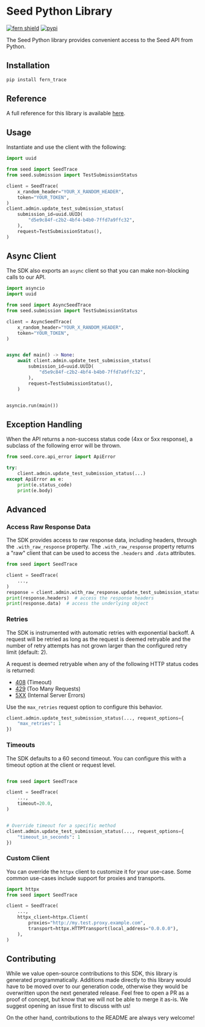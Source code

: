 # Seed Python Library

[![fern shield](https://img.shields.io/badge/%F0%9F%8C%BF-Built%20with%20Fern-brightgreen)](https://buildwithfern.com?utm_source=github&utm_medium=github&utm_campaign=readme&utm_source=Seed%2FPython)
[![pypi](https://img.shields.io/pypi/v/fern_trace)](https://pypi.python.org/pypi/fern_trace)

The Seed Python library provides convenient access to the Seed API from Python.

## Installation

```sh
pip install fern_trace
```

## Reference

A full reference for this library is available [here](./reference.md).

## Usage

Instantiate and use the client with the following:

```python
import uuid

from seed import SeedTrace
from seed.submission import TestSubmissionStatus

client = SeedTrace(
    x_random_header="YOUR_X_RANDOM_HEADER",
    token="YOUR_TOKEN",
)
client.admin.update_test_submission_status(
    submission_id=uuid.UUID(
        "d5e9c84f-c2b2-4bf4-b4b0-7ffd7a9ffc32",
    ),
    request=TestSubmissionStatus(),
)
```

## Async Client

The SDK also exports an `async` client so that you can make non-blocking calls to our API.

```python
import asyncio
import uuid

from seed import AsyncSeedTrace
from seed.submission import TestSubmissionStatus

client = AsyncSeedTrace(
    x_random_header="YOUR_X_RANDOM_HEADER",
    token="YOUR_TOKEN",
)


async def main() -> None:
    await client.admin.update_test_submission_status(
        submission_id=uuid.UUID(
            "d5e9c84f-c2b2-4bf4-b4b0-7ffd7a9ffc32",
        ),
        request=TestSubmissionStatus(),
    )


asyncio.run(main())
```

## Exception Handling

When the API returns a non-success status code (4xx or 5xx response), a subclass of the following error
will be thrown.

```python
from seed.core.api_error import ApiError

try:
    client.admin.update_test_submission_status(...)
except ApiError as e:
    print(e.status_code)
    print(e.body)
```

## Advanced

### Access Raw Response Data

The SDK provides access to raw response data, including headers, through the `.with_raw_response` property.
The `.with_raw_response` property returns a "raw" client that can be used to access the `.headers` and `.data` attributes.

```python
from seed import SeedTrace

client = SeedTrace(
    ...,
)
response = client.admin.with_raw_response.update_test_submission_status(...)
print(response.headers)  # access the response headers
print(response.data)  # access the underlying object
```

### Retries

The SDK is instrumented with automatic retries with exponential backoff. A request will be retried as long
as the request is deemed retryable and the number of retry attempts has not grown larger than the configured
retry limit (default: 2).

A request is deemed retryable when any of the following HTTP status codes is returned:

- [408](https://developer.mozilla.org/en-US/docs/Web/HTTP/Status/408) (Timeout)
- [429](https://developer.mozilla.org/en-US/docs/Web/HTTP/Status/429) (Too Many Requests)
- [5XX](https://developer.mozilla.org/en-US/docs/Web/HTTP/Status/500) (Internal Server Errors)

Use the `max_retries` request option to configure this behavior.

```python
client.admin.update_test_submission_status(..., request_options={
    "max_retries": 1
})
```

### Timeouts

The SDK defaults to a 60 second timeout. You can configure this with a timeout option at the client or request level.

```python

from seed import SeedTrace

client = SeedTrace(
    ...,
    timeout=20.0,
)


# Override timeout for a specific method
client.admin.update_test_submission_status(..., request_options={
    "timeout_in_seconds": 1
})
```

### Custom Client

You can override the `httpx` client to customize it for your use-case. Some common use-cases include support for proxies
and transports.

```python
import httpx
from seed import SeedTrace

client = SeedTrace(
    ...,
    httpx_client=httpx.Client(
        proxies="http://my.test.proxy.example.com",
        transport=httpx.HTTPTransport(local_address="0.0.0.0"),
    ),
)
```

## Contributing

While we value open-source contributions to this SDK, this library is generated programmatically.
Additions made directly to this library would have to be moved over to our generation code,
otherwise they would be overwritten upon the next generated release. Feel free to open a PR as
a proof of concept, but know that we will not be able to merge it as-is. We suggest opening
an issue first to discuss with us!

On the other hand, contributions to the README are always very welcome!
